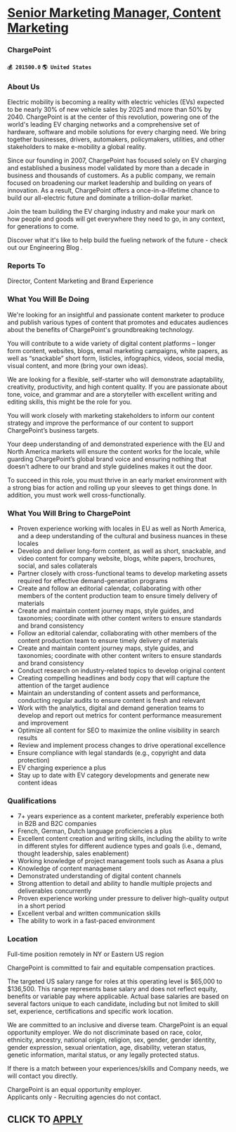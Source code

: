 # [Senior Marketing Manager, Content Marketing](https://www.remotewlb.com/apply/senior-marketing-manager-content-marketing-53387)  
### ChargePoint  
#### `💰 201500.0` `🌎 United States`  

### About Us

Electric mobility is becoming a reality with electric vehicles (EVs) expected to be nearly 30% of new vehicle sales by 2025 and more than 50% by 2040. ChargePoint is at the center of this revolution, powering one of the world's leading EV charging networks and a comprehensive set of hardware, software and mobile solutions for every charging need. We bring together businesses, drivers, automakers, policymakers, utilities, and other stakeholders to make e-mobility a global reality.

Since our founding in 2007, ChargePoint has focused solely on EV charging and established a business model validated by more than a decade in business and thousands of customers. As a public company, we remain focused on broadening our market leadership and building on years of innovation. As a result, ChargePoint offers a once-in-a-lifetime chance to build our all-electric future and dominate a trillion-dollar market.

Join the team building the EV charging industry and make your mark on how people and goods will get everywhere they need to go, in any context, for generations to come.

Discover what it's like to help build the fueling network of the future - check out our Engineering Blog _._

### Reports To

Director, Content Marketing and Brand Experience

### What You Will Be Doing

We're looking for an insightful and passionate content marketer to produce and publish various types of content that promotes and educates audiences about the benefits of ChargePoint's groundbreaking technology.

You will contribute to a wide variety of digital content platforms – longer form content, websites, blogs, email marketing campaigns, white papers, as well as “snackable” short form, listicles, infographics, videos, social media, visual content, and more (bring your own ideas).

We are looking for a flexible, self-starter who will demonstrate adaptability, creativity, productivity, and high content quality. If you are passionate about tone, voice, and grammar and are a storyteller with excellent writing and editing skills, this might be the role for you.

You will work closely with marketing stakeholders to inform our content strategy and improve the performance of our content to support ChargePoint’s business targets.

Your deep understanding of and demonstrated experience with the EU and North America markets will ensure the content works for the locale, while guarding ChargePoint’s global brand voice and ensuring nothing that doesn't adhere to our brand and style guidelines makes it out the door.

To succeed in this role, you must thrive in an early market environment with a strong bias for action and rolling up your sleeves to get things done. In addition, you must work well cross-functionally.

### What You Will Bring to ChargePoint

  * Proven experience working with locales in EU as well as North America, and a deep understanding of the cultural and business nuances in these locales
  * Develop and deliver long-form content, as well as short, snackable, and video content for company website, blogs, white papers, brochures, social, and sales collaterals
  * Partner closely with cross-functional teams to develop marketing assets required for effective demand-generation programs
  * Create and follow an editorial calendar, collaborating with other members of the content production team to ensure timely delivery of materials
  * Create and maintain content journey maps, style guides, and taxonomies; coordinate with other content writers to ensure standards and brand consistency
  * Follow an editorial calendar, collaborating with other members of the content production team to ensure timely delivery of materials
  * Create and maintain content journey maps, style guides, and taxonomies; coordinate with other content writers to ensure standards and brand consistency
  * Conduct research on industry-related topics to develop original content
  * Creating compelling headlines and body copy that will capture the attention of the target audience
  * Maintain an understanding of content assets and performance, conducting regular audits to ensure content is fresh and relevant
  * Work with the analytics, digital and demand generation teams to develop and report out metrics for content performance measurement and improvement
  * Optimize all content for SEO to maximize the online visibility in search results
  * Review and implement process changes to drive operational excellence
  * Ensure compliance with legal standards (e.g., copyright and data protection)
  * EV charging experience a plus
  * Stay up to date with EV category developments and generate new content ideas

### Qualifications

  * 7+ years experience as a content marketer, preferably experience both in B2B and B2C companies
  * French, German, Dutch language proficiencies a plus
  * Excellent content creation and writing skills, including the ability to write in different styles for different audience types and goals (i.e., demand, thought leadership, sales enablement)
  * Working knowledge of project management tools such as Asana a plus
  * Knowledge of content management
  * Demonstrated understanding of digital content channels
  * Strong attention to detail and ability to handle multiple projects and deliverables concurrently
  * Proven experience working under pressure to deliver high-quality output in a short period
  * Excellent verbal and written communication skills
  * The ability to work in a fast-paced environment

### Location

Full-time position remotely in NY or Eastern US region

ChargePoint is committed to fair and equitable compensation practices.

The targeted US salary range for roles at this operating level is $65,000 to $136,500. This range represents base salary and does not reflect equity, benefits or variable pay where applicable. Actual base salaries are based on several factors unique to each candidate, including but not limited to skill set, experience, certifications and specific work location.

We are committed to an inclusive and diverse team. ChargePoint is an equal opportunity employer. We do not discriminate based on race, color, ethnicity, ancestry, national origin, religion, sex, gender, gender identity, gender expression, sexual orientation, age, disability, veteran status, genetic information, marital status, or any legally protected status.

If there is a match between your experiences/skills and Company needs, we will contact you directly.

ChargePoint is an equal opportunity employer.  
Applicants only - Recruiting agencies do not contact.

  
## CLICK TO [APPLY](https://www.remotewlb.com/apply/senior-marketing-manager-content-marketing-53387)

